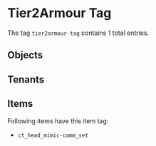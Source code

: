 # Tier2Armour Tag

The tag `tier2armour-tag` contains 1 total entries.

## Objects

## Tenants

## Items

Following items have this item tag:

- `ct_head_mimic-comm_set`
